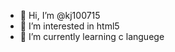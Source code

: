 - 👋 Hi, I’m @kj100715
- 👀 I’m interested in html5
- 🌱 I’m currently learning c languege

<!---
kj100715/kj100715 is a ✨ special ✨ repository because its `README.md` (this file) appears on your GitHub profile.
You can click the Preview link to take a look at your changes.
--->
